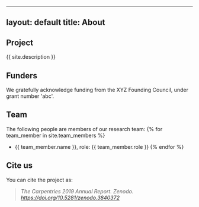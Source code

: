 ---
 layout: default
 title: About
 ---

 ## Project

 {{ site.description }}

 ## Funders
 We gratefully acknowledge funding from the XYZ Founding Council, under grant number 'abc'.

 ## Team

 The following people are members of our research team:
 {% for team_member in site.team_members %}
 - {{ team_member.name }}, role: {{ team_member.role }}
 {% endfor %}

 ## Cite us

 You can cite the project as:

 >    *The Carpentries 2019 Annual Report. Zenodo. https://doi.org/10.5281/zenodo.3840372*